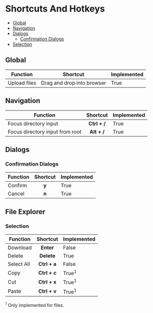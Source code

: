 # Shortcuts And Hotkeys
* [Global](#global)
* [Navigation](#nagivation)
* [Dialogs](#dialogs)
  * [Confirmation Dialogs](#confirmation-dialogs)
* [Selection](#selection)

## Global
| Function | Shortcut | Implemented |
| -------- | :------: | ----------- |
| Upload files | Drag and drop into browser | True |

## Navigation
| Function | Shortcut | Implemented |
| -------- | :------: | ----------- |
| Focus directory input | **Ctrl + /** | True |
| Focus directory input from root | **Alt + /** | True |

## Dialogs
### Confirmation Dialogs
| Function | Shortcut | Implemented |
| -------- | :------: | ----------- |
| Confirm | **y** | True |
| Cancel | **n** | True |

## File Explorer
### Selection
| Function | Shortcut | Implemented |
| -------- | :------: | ----------- |
| Download | **Enter** | False |
| Delete | **Delete** | True |
| Select All | **Ctrl + a** | False|
| Copy | **Ctrl + c** | True<sup>1</sup> |
| Cut | **Ctrl + x** | True<sup>1</sup> |
| Paste | **Ctrl + v** | True<sup>1</sup> |

<sup>1</sup> Only implemented for files.